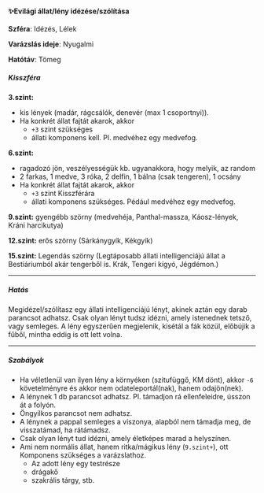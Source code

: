 #### ✨Evilági állat/lény idézése/szólítása

**Szféra**: Idézés, Lélek

**Varázslás ideje**: Nyugalmi

**Hatótáv**: Tömeg

##### Kisszféra

**3.szint:**
- kis lények (madár, rágcsálók, denevér  (max 1 csoportnyi)).
- Ha konkrét állat fajtát akarok, akkor
  - `+3` szint szükséges
  - állati komponens kell. Pl. medvéhez egy medvefog. 

**6.szint:** 
- ragadozó jön, veszélyességük kb. ugyanakkora, hogy melyik, az random
- 2 farkas, 1 medve, 3 róka, 2 delfin, 1 bálna (csak tengeren), 1 ocsány
- Ha konkrét állat fajtát akarok, akkor
  - `+3` szint Kisszférára
  - állati komponens szükséges. Pédául medvéhez egy medvefog.

**9.szint:** gyengébb szörny (medvehéja, Panthal-massza, Káosz-lények, Kráni harcikutya)

**12.szint:** erős szörny (Sárkánygyík, Kékgyík)

**15.szint:** Legendás szörny (Legtáposabb állati intelligenciájú állat a Bestiáriumból akár tengerből is. Krák, Tengeri kígyó, Jégdémon.)

---
##### Hatás

Megidézel/szólítasz egy állati intelligenciájú lényt, akinek aztán egy darab parancsot adhatsz. Csak olyan lényt tudsz idézni, amely istenednek tetsző, vagy semleges. A lény egyszerűen megjelenik, kisétál a fák közül, előbújik a fűből, mintha eddig is ott lett volna.

---
##### Szabályok

- Ha véletlenül van ilyen lény a környéken (szitufüggő, KM dönt), akkor `-6` követelményre és akkor nem odateleportál(nak), hanem odajön(nek).
- A lénynek 1 db parancsot adhatsz. Pl. támadjon rá ellenfeleidre, ússzon át a folyón.
- Öngyilkos parancsot nem adhatsz.
- A lénynek a pappal semleges a viszonya, alapból nem támadja meg, de visszatámad, ha rátámadsz.
- Csak olyan lényt tud idézni, amely életképes marad a helyszínen.
- Ami nem normális állat, hanem ritka/mágikus lény (`9.szint+`), ott Komponens szükséges a varázslathoz.
  - Az adott lény egy testrésze
  - drágakő
  - szakrális tárgy, stb.
